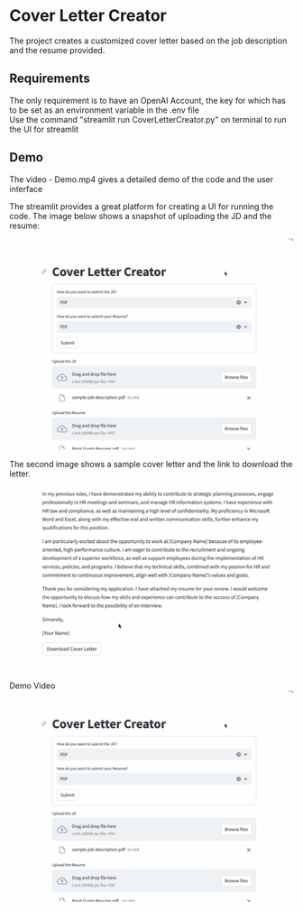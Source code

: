 # Cover Letter Creator

The project creates a customized cover letter based on the job description and the resume provided.

## Requirements

The only requirement is to have an OpenAI Account, the key for which has to be set as an environment variable in the .env file  
Use the command "streamlit run CoverLetterCreator.py" on terminal to run the UI for streamlit  

## Demo

The video - Demo.mp4 gives a detailed demo of the code and the user interface  

The streamlit provides a great platform for creating a UI for running the code. The image below shows a snapshot of uploading the JD and the resume:  

![Uploading Docs](Images/Demo1.png)

The second image shows a sample cover letter and the link to download the letter.  
![Getting a download link](Images/Demo2.png)

Demo Video
[![Demo Video](Images/Demo1.png)](https://www.youtube.com/watch?v=XSK_XxuIRh8)